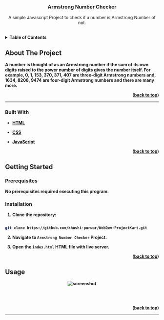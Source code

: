 
  

  

  

<h3  align="center">Armstrong Number Checker</h3>

  

  

  

<p  align="center">
A simple Javascript Project to check if a number is Armstrong Number of not.
</p>

  

<br>

  

  

<details>

  

<summary><b>Table of Contents</summary>

  

<ol>

  

<a  href="#about-the-project">About The Project</a>

  
  

<li><a  href="#built-with">Built With</a></li>

  
  
  
  
  
  

<a  href="#getting-started">Getting Started</a>

  

<li><a  href="#prerequisites">Prerequisites</a></li>

  
  

<li><a  href="#usage">Usage</a></li>

  

</li>

  
  
  

</details>

  

  

  

## About The Project

  

  

A number is thought of as an Armstrong number **if the sum of its own digits raised to the power number of digits gives the number itself**. For example, 0, 1, 153, 370, 371, 407 are three-digit Armstrong numbers and, 1634, 8208, 9474 are four-digit Armstrong numbers and there are many more.
  

  

<p  align="right">(<a  href="#top">back to top</a>)</p>

  

  

<hr>

  

  

  

### Built With

  

  

  

* [HTML](https://developer.mozilla.org/en-US/docs/Web/HTML)

  

  

* [CSS](https://developer.mozilla.org/en-US/docs/Web/CSS)

  

  

* [JavaScript](https://www.javascript.com/)

  

  

  

<p  align="right">(<a  href="#top">back to top</a>)</p>

  

  

  

## Getting Started

  

  

### Prerequisites

  

  

No prerequisites required executing this program.

  

  

### Installation

  

  

  

1. Clone the repository:

  

  

```sh

git clone https://github.com/khushi-purwar/WebDev-ProjectKart.git

```

  

  

2. Navigate to `Armstrong Number Checker` Project.

  

  

3. Open the `index.html` HTML file with live server.

  

  

  

<p  align="right">(<a  href="#top">back to top</a>)</p>

  

  

  

## Usage

  

  

<div  align="center">

  

<img  src="https://raw.githubusercontent.com/LiQuiD-404/WebDev-ProjectKart/master/Armstrong%20Number%20Checker/snips/snip.png"  alt="screenshot" >

  

<br> <br>

  

  

</div>

  

 

  

  

  

<p  align="right">(<a  href="#top">back to top</a>)</p>

  

  

<hr>